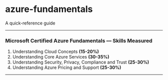 # azure-fundamentals
A quick-reference guide


-------------------------
### Microsoft Certified Azure Fundamentals –– Skills Measured 

1. Understanding Cloud Concepts **(15-20%)**   
2. Understanding Core Azure Services **(30-35%)**    
3. Understanding Security, Privacy, Compliance and Trust **(25-30%)**   
4. Understanding Azure Pricing and Support **(25-30%)**   
-----------------
